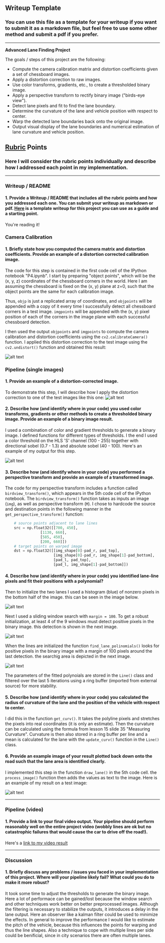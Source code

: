 ## Writeup Template

### You can use this file as a template for your writeup if you want to submit it as a markdown file, but feel free to use some other method and submit a pdf if you prefer.

---

**Advanced Lane Finding Project**

The goals / steps of this project are the following:

* Compute the camera calibration matrix and distortion coefficients given a set of chessboard images.
* Apply a distortion correction to raw images.
* Use color transforms, gradients, etc., to create a thresholded binary image.
* Apply a perspective transform to rectify binary image ("birds-eye view").
* Detect lane pixels and fit to find the lane boundary.
* Determine the curvature of the lane and vehicle position with respect to center.
* Warp the detected lane boundaries back onto the original image.
* Output visual display of the lane boundaries and numerical estimation of lane curvature and vehicle position.

[//]: # (Image References)

[image1]: https://github.com/Nervehurter/Advanced_Lane_Finding/blob/master/output_images/calibration.jpg "Undistorted"


## [Rubric](https://review.udacity.com/#!/rubrics/571/view) Points

### Here I will consider the rubric points individually and describe how I addressed each point in my implementation.  

---

### Writeup / README

#### 1. Provide a Writeup / README that includes all the rubric points and how you addressed each one.  You can submit your writeup as markdown or pdf.  [Here](https://github.com/udacity/CarND-Advanced-Lane-Lines/blob/master/writeup_template.md) is a template writeup for this project you can use as a guide and a starting point.  

You're reading it!

### Camera Calibration

#### 1. Briefly state how you computed the camera matrix and distortion coefficients. Provide an example of a distortion corrected calibration image.

The code for this step is contained in the first code cell of the IPython notebook "P4.ipynb". I start by preparing "object points", which will be the (x, y, z) coordinates of the chessboard corners in the world. Here I am assuming the chessboard is fixed on the (x, y) plane at z=0, such that the object points are the same for each calibration image.

Thus, `objp` is just a replicated array of coordinates, and `objpoints` will be appended with a copy of it every time I successfully detect all chessboard corners in a test image.  `imgpoints` will be appended with the (x, y) pixel position of each of the corners in the image plane with each successful chessboard detection.  

I then used the output `objpoints` and `imgpoints` to compute the camera calibration and distortion coefficients using the `cv2.calibrateCamera()` function.  I applied this distortion correction to the test image using the `cv2.undistort()` function and obtained this result: 

![alt text][image1]

### Pipeline (single images)
[//]: # (Image References)

[image2]: https://github.com/Nervehurter/Advanced_Lane_Finding/blob/master/output_images/undistort.jpg "Road Transformed"
[image3]: https://github.com/Nervehurter/Advanced_Lane_Finding/blob/master/output_images/binaryMask.JPG "Binary Example"
[image4]: https://github.com/Nervehurter/Advanced_Lane_Finding/blob/master/output_images/warped_straight_lines.jpg "Warp Example"
[image5]: https://github.com/Nervehurter/Advanced_Lane_Finding/blob/master/output_images/hist.jpg "Histogram"
[image6]: https://github.com/Nervehurter/Advanced_Lane_Finding/blob/master/output_images/polyfit1.jpg "Fit Visual 1"
[image7]: https://github.com/Nervehurter/Advanced_Lane_Finding/blob/master/output_images/polyfit2.jpg "Fit Visual 2"
[image8]: https://github.com/Nervehurter/Advanced_Lane_Finding/blob/master/output_images/output.jpg "Output"

#### 1. Provide an example of a distortion-corrected image.

To demonstrate this step, I will describe how I apply the distortion correction to one of the test images like this one:
![alt text][image2]

#### 2. Describe how (and identify where in your code) you used color transforms, gradients or other methods to create a thresholded binary image.  Provide an example of a binary image result.

I used a combination of color and gradient thresholds to generate a binary image. I defined functions for different types of thresholds. I the end I used a color threshold on the HLS 'S' channel (100 - 255) together with directional sobel (0.7 - 1.3) and absolute sobel (40 - 100). Here's an example of my output for this step.

![alt text][image3]

#### 3. Describe how (and identify where in your code) you performed a perspective transform and provide an example of a transformed image.

The code for my perspective transform includes a function called `birdview_transform()`, which appears in the 5th code cell of the IPython notebook.  The `birdview_transform()` function takes as inputs an image (`img`), as well as perspective transform (`M`).  I chose to hardcode the source and destination points in the following manner in the `get_perspective_transform()` function:

```python
    # source points adjacent to lane lines
    src = np.float32([[700, 450],
                [1130, 660],
                [585, 450],
                [200, 660]])
    # target points on warped image
    dst = np.float32([[img_shape[0]-pad_r, pad_top],
                      [img_shape[0]-pad_r, img_shape[1]-pad_bottom],
                      [pad_l, pad_top],
                      [pad_l, img_shape[1]-pad_bottom]])
```


#### 4. Describe how (and identify where in your code) you identified lane-line pixels and fit their positions with a polynomial?

Then to initialize the two lanes I used a histogram (blue) of nonzero pixels in the bottom half of the image. this can be seen in the image below.

![alt text][image5]

Next I used a sliding window search with `margin = 100`. To get a robust initialization, at least 4 of the 9 windows must detect positive pixels in the binary image. this detection is shown in the next image.

![alt text][image6]

When the lines are initialized the function `find_lane_polinomials()` looks for positive pixels in the binary image with a margin of 100 pixels around the last detection. the searchig area is depicted in the next image.

![alt text][image7]

The parameters of the fitted polynoials are stored in the `Line()` class and filtered over the last 5 iterations using a ring buffer (imported from external source) for more stability.

#### 5. Describe how (and identify where in your code) you calculated the radius of curvature of the lane and the position of the vehicle with respect to center.

I did this in the function `get_curv()`. It takes the polyline pixels and stretches the pixels into real coordinates (it is only an estimate). Then the curvature can be calculated using the formula from lesson 15 slide 35 "Measuring Curvature". Curvature is then also stored in a ring buffer per line and a mean is calculated for the lane with the `update_curv()` function in the `Line()` class.

#### 6. Provide an example image of your result plotted back down onto the road such that the lane area is identified clearly.

I implemented this step in the function `draw_lane()` in the 5th code cell. the `process_image()` function then adds the values as text to the image. Here is an example of my result on a test image:

![alt text][image8]

---

 
### Pipeline (video)

[//]: # (Image References)

[video1]: https://github.com/Nervehurter/Advanced_Lane_Finding/blob/master/output_videos/project_video_3.mp4 "Video"

#### 1. Provide a link to your final video output.  Your pipeline should perform reasonably well on the entire project video (wobbly lines are ok but no catastrophic failures that would cause the car to drive off the road!).

Here's a [link to my video result](https://github.com/Nervehurter/Advanced_Lane_Finding/blob/master/output_videos/project_video_3.mp4)

---

### Discussion

#### 1. Briefly discuss any problems / issues you faced in your implementation of this project.  Where will your pipeline likely fail?  What could you do to make it more robust?

It took some time to adjust the thresholds to generate the binary image. Here a lot of performace can be gained/lost because the window search and other techniques work better on better preprocessed images. Although the filtering is necessary to stabilize the outputs, it introduces a delay in the lane output. Here an observer like a kalman filter could be used to minimize the effects. In general to improve the performance I would like to estimate the pitch of the vehicle, because this influences the points for warping and thus the line shapes. Also a technique to cope with multiple lines per side could be benificial, since in city scenarios there are often multiple lanes.